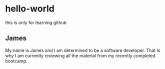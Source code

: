 # hello-world
this is only for learning github
## James
My name is James and I am determined to be a software developer.  That is why I am currently reviewing all the material from my recently completed bootcamp.
